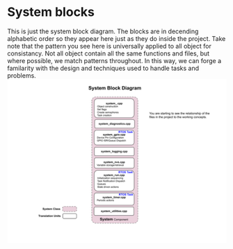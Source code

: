 # System blocks
This is just the system block diagram.  The blocks are in decending alphabetic order so they appear here just as they do inside the project.   Take note that the pattern you see here is universally applied to all object for consistancy.  Not all object contain all the same functions and files, but where possible, we match patterns throughout.  In this way, we can forge a familarity with the design and techniques used to handle tasks and problems.
![System Block Diagram](./drawings/system_block.svg)
